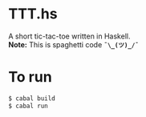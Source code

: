 # TTT.hs
A short tic-tac-toe written in Haskell.  
**Note:** This is spaghetti code **`¯\_(ツ)_/¯`**

# To run
```sh
$ cabal build
$ cabal run
```
